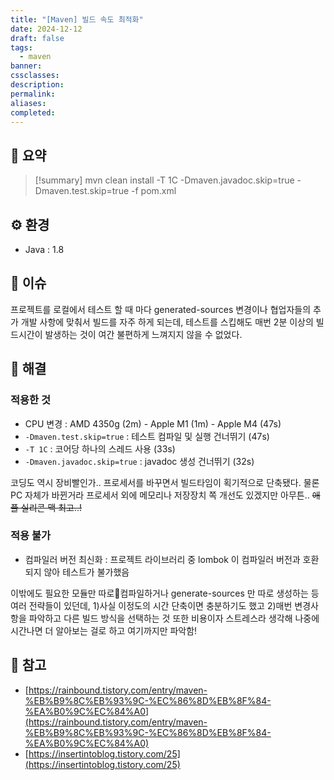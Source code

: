 ```yaml
---
title: "[Maven] 빌드 속도 최적화"
date: 2024-12-12
draft: false
tags:
  - maven
banner: 
cssclasses: 
description: 
permalink: 
aliases: 
completed:
---
```


## 📝 요약
> [!summary]
> mvn clean install -T 1C -Dmaven.javadoc.skip=true -Dmaven.test.skip=true -f pom.xml

## ⚙️ 환경
- Java : 1.8

## 💬 이슈
프로젝트를 로컬에서 테스트 할 때 마다 generated-sources 변경이나 협업자들의 추가 개발 사항에 맞춰서 빌드를 자주 하게 되는데, 테스트를 스킵해도 매번 2분 이상의 빌드시간이 발생하는 것이 여간 불편하게 느껴지지 않을 수 없었다.  

## 🧗 해결
### 적용한 것
- CPU 변경 : AMD 4350g (2m) - Apple M1 (1m) - Apple M4 (47s)
- `-Dmaven.test.skip=true` : 테스트 컴파일 및 실행 건너뛰기 (47s)
- `-T 1C` : 코어당 하나의 스레드 사용 (33s)
- `-Dmaven.javadoc.skip=true` : javadoc 생성 건너뛰기 (32s)  

코딩도 역시 장비빨인가.. 프로세서를 바꾸면서 빌드타임이 획기적으로 단축됐다. 물론 PC 자체가 바뀐거라 프로세서 외에 메모리나 저장장치 쪽 개선도 있겠지만 아무튼.. ~~애플 실리콘 맥 최고..!~~ 

### 적용 불가
- 컴파일러 버전 최신화 : 프로젝트 라이브러리 중 lombok 이 컴파일러 버전과 호환되지 않아 테스트가 불가했음  

이밖에도 필요한 모듈만 따로컴파일하거나 generate-sources 만 따로 생성하는 등 여러 전략들이 있던데, 1)사실 이정도의 시간 단축이면 충분하기도 했고 2)매번 변경사항을 파악하고 다른 빌드 방식을 선택하는 것 또한 비용이자 스트레스라 생각해 나중에 시간나면 더 알아보는 걸로 하고 여기까지만 파악함!   


## 🚀 참고
- [https://rainbound.tistory.com/entry/maven-%EB%B9%8C%EB%93%9C-%EC%86%8D%EB%8F%84-%EA%B0%9C%EC%84%A0](https://rainbound.tistory.com/entry/maven-%EB%B9%8C%EB%93%9C-%EC%86%8D%EB%8F%84-%EA%B0%9C%EC%84%A0)
- [https://insertintoblog.tistory.com/25](https://insertintoblog.tistory.com/25)
